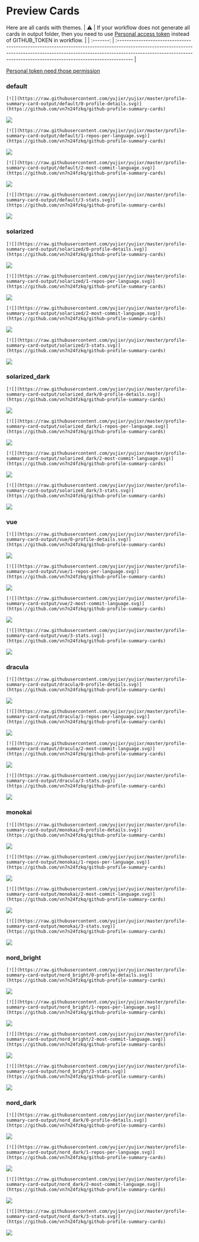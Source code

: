 
# Preview Cards

Here are all cards with themes.
| :warning: | If your workflow does not generate all cards in output folder, then you need to use [Personal access token](https://docs.github.com/en/actions/configuring-and-managing-workflows/creating-and-storing-encrypted-secrets) instead of GITHUB_TOKEN in workflow. |
| :-------: | :------------------------------------------------------------------------------------------------------------------------------------------------------------------------------------------------------------------------------------------------ |

[Personal token need those permission](https://github.com/vn7n24fzkq/github-profile-summary-cards/wiki/Personal-access-token-permissions)


### default


```
[![](https://raw.githubusercontent.com/yujixr/yujixr/master/profile-summary-card-output/default/0-profile-details.svg)](https://github.com/vn7n24fzkq/github-profile-summary-cards)
```
![](https://raw.githubusercontent.com/yujixr/yujixr/master/profile-summary-card-output/default/0-profile-details.svg)


```
[![](https://raw.githubusercontent.com/yujixr/yujixr/master/profile-summary-card-output/default/1-repos-per-language.svg)](https://github.com/vn7n24fzkq/github-profile-summary-cards)
```
![](https://raw.githubusercontent.com/yujixr/yujixr/master/profile-summary-card-output/default/1-repos-per-language.svg)


```
[![](https://raw.githubusercontent.com/yujixr/yujixr/master/profile-summary-card-output/default/2-most-commit-language.svg)](https://github.com/vn7n24fzkq/github-profile-summary-cards)
```
![](https://raw.githubusercontent.com/yujixr/yujixr/master/profile-summary-card-output/default/2-most-commit-language.svg)


```
[![](https://raw.githubusercontent.com/yujixr/yujixr/master/profile-summary-card-output/default/3-stats.svg)](https://github.com/vn7n24fzkq/github-profile-summary-cards)
```
![](https://raw.githubusercontent.com/yujixr/yujixr/master/profile-summary-card-output/default/3-stats.svg)


### solarized


```
[![](https://raw.githubusercontent.com/yujixr/yujixr/master/profile-summary-card-output/solarized/0-profile-details.svg)](https://github.com/vn7n24fzkq/github-profile-summary-cards)
```
![](https://raw.githubusercontent.com/yujixr/yujixr/master/profile-summary-card-output/solarized/0-profile-details.svg)


```
[![](https://raw.githubusercontent.com/yujixr/yujixr/master/profile-summary-card-output/solarized/1-repos-per-language.svg)](https://github.com/vn7n24fzkq/github-profile-summary-cards)
```
![](https://raw.githubusercontent.com/yujixr/yujixr/master/profile-summary-card-output/solarized/1-repos-per-language.svg)


```
[![](https://raw.githubusercontent.com/yujixr/yujixr/master/profile-summary-card-output/solarized/2-most-commit-language.svg)](https://github.com/vn7n24fzkq/github-profile-summary-cards)
```
![](https://raw.githubusercontent.com/yujixr/yujixr/master/profile-summary-card-output/solarized/2-most-commit-language.svg)


```
[![](https://raw.githubusercontent.com/yujixr/yujixr/master/profile-summary-card-output/solarized/3-stats.svg)](https://github.com/vn7n24fzkq/github-profile-summary-cards)
```
![](https://raw.githubusercontent.com/yujixr/yujixr/master/profile-summary-card-output/solarized/3-stats.svg)


### solarized_dark


```
[![](https://raw.githubusercontent.com/yujixr/yujixr/master/profile-summary-card-output/solarized_dark/0-profile-details.svg)](https://github.com/vn7n24fzkq/github-profile-summary-cards)
```
![](https://raw.githubusercontent.com/yujixr/yujixr/master/profile-summary-card-output/solarized_dark/0-profile-details.svg)


```
[![](https://raw.githubusercontent.com/yujixr/yujixr/master/profile-summary-card-output/solarized_dark/1-repos-per-language.svg)](https://github.com/vn7n24fzkq/github-profile-summary-cards)
```
![](https://raw.githubusercontent.com/yujixr/yujixr/master/profile-summary-card-output/solarized_dark/1-repos-per-language.svg)


```
[![](https://raw.githubusercontent.com/yujixr/yujixr/master/profile-summary-card-output/solarized_dark/2-most-commit-language.svg)](https://github.com/vn7n24fzkq/github-profile-summary-cards)
```
![](https://raw.githubusercontent.com/yujixr/yujixr/master/profile-summary-card-output/solarized_dark/2-most-commit-language.svg)


```
[![](https://raw.githubusercontent.com/yujixr/yujixr/master/profile-summary-card-output/solarized_dark/3-stats.svg)](https://github.com/vn7n24fzkq/github-profile-summary-cards)
```
![](https://raw.githubusercontent.com/yujixr/yujixr/master/profile-summary-card-output/solarized_dark/3-stats.svg)


### vue


```
[![](https://raw.githubusercontent.com/yujixr/yujixr/master/profile-summary-card-output/vue/0-profile-details.svg)](https://github.com/vn7n24fzkq/github-profile-summary-cards)
```
![](https://raw.githubusercontent.com/yujixr/yujixr/master/profile-summary-card-output/vue/0-profile-details.svg)


```
[![](https://raw.githubusercontent.com/yujixr/yujixr/master/profile-summary-card-output/vue/1-repos-per-language.svg)](https://github.com/vn7n24fzkq/github-profile-summary-cards)
```
![](https://raw.githubusercontent.com/yujixr/yujixr/master/profile-summary-card-output/vue/1-repos-per-language.svg)


```
[![](https://raw.githubusercontent.com/yujixr/yujixr/master/profile-summary-card-output/vue/2-most-commit-language.svg)](https://github.com/vn7n24fzkq/github-profile-summary-cards)
```
![](https://raw.githubusercontent.com/yujixr/yujixr/master/profile-summary-card-output/vue/2-most-commit-language.svg)


```
[![](https://raw.githubusercontent.com/yujixr/yujixr/master/profile-summary-card-output/vue/3-stats.svg)](https://github.com/vn7n24fzkq/github-profile-summary-cards)
```
![](https://raw.githubusercontent.com/yujixr/yujixr/master/profile-summary-card-output/vue/3-stats.svg)


### dracula


```
[![](https://raw.githubusercontent.com/yujixr/yujixr/master/profile-summary-card-output/dracula/0-profile-details.svg)](https://github.com/vn7n24fzkq/github-profile-summary-cards)
```
![](https://raw.githubusercontent.com/yujixr/yujixr/master/profile-summary-card-output/dracula/0-profile-details.svg)


```
[![](https://raw.githubusercontent.com/yujixr/yujixr/master/profile-summary-card-output/dracula/1-repos-per-language.svg)](https://github.com/vn7n24fzkq/github-profile-summary-cards)
```
![](https://raw.githubusercontent.com/yujixr/yujixr/master/profile-summary-card-output/dracula/1-repos-per-language.svg)


```
[![](https://raw.githubusercontent.com/yujixr/yujixr/master/profile-summary-card-output/dracula/2-most-commit-language.svg)](https://github.com/vn7n24fzkq/github-profile-summary-cards)
```
![](https://raw.githubusercontent.com/yujixr/yujixr/master/profile-summary-card-output/dracula/2-most-commit-language.svg)


```
[![](https://raw.githubusercontent.com/yujixr/yujixr/master/profile-summary-card-output/dracula/3-stats.svg)](https://github.com/vn7n24fzkq/github-profile-summary-cards)
```
![](https://raw.githubusercontent.com/yujixr/yujixr/master/profile-summary-card-output/dracula/3-stats.svg)


### monokai


```
[![](https://raw.githubusercontent.com/yujixr/yujixr/master/profile-summary-card-output/monokai/0-profile-details.svg)](https://github.com/vn7n24fzkq/github-profile-summary-cards)
```
![](https://raw.githubusercontent.com/yujixr/yujixr/master/profile-summary-card-output/monokai/0-profile-details.svg)


```
[![](https://raw.githubusercontent.com/yujixr/yujixr/master/profile-summary-card-output/monokai/1-repos-per-language.svg)](https://github.com/vn7n24fzkq/github-profile-summary-cards)
```
![](https://raw.githubusercontent.com/yujixr/yujixr/master/profile-summary-card-output/monokai/1-repos-per-language.svg)


```
[![](https://raw.githubusercontent.com/yujixr/yujixr/master/profile-summary-card-output/monokai/2-most-commit-language.svg)](https://github.com/vn7n24fzkq/github-profile-summary-cards)
```
![](https://raw.githubusercontent.com/yujixr/yujixr/master/profile-summary-card-output/monokai/2-most-commit-language.svg)


```
[![](https://raw.githubusercontent.com/yujixr/yujixr/master/profile-summary-card-output/monokai/3-stats.svg)](https://github.com/vn7n24fzkq/github-profile-summary-cards)
```
![](https://raw.githubusercontent.com/yujixr/yujixr/master/profile-summary-card-output/monokai/3-stats.svg)


### nord_bright


```
[![](https://raw.githubusercontent.com/yujixr/yujixr/master/profile-summary-card-output/nord_bright/0-profile-details.svg)](https://github.com/vn7n24fzkq/github-profile-summary-cards)
```
![](https://raw.githubusercontent.com/yujixr/yujixr/master/profile-summary-card-output/nord_bright/0-profile-details.svg)


```
[![](https://raw.githubusercontent.com/yujixr/yujixr/master/profile-summary-card-output/nord_bright/1-repos-per-language.svg)](https://github.com/vn7n24fzkq/github-profile-summary-cards)
```
![](https://raw.githubusercontent.com/yujixr/yujixr/master/profile-summary-card-output/nord_bright/1-repos-per-language.svg)


```
[![](https://raw.githubusercontent.com/yujixr/yujixr/master/profile-summary-card-output/nord_bright/2-most-commit-language.svg)](https://github.com/vn7n24fzkq/github-profile-summary-cards)
```
![](https://raw.githubusercontent.com/yujixr/yujixr/master/profile-summary-card-output/nord_bright/2-most-commit-language.svg)


```
[![](https://raw.githubusercontent.com/yujixr/yujixr/master/profile-summary-card-output/nord_bright/3-stats.svg)](https://github.com/vn7n24fzkq/github-profile-summary-cards)
```
![](https://raw.githubusercontent.com/yujixr/yujixr/master/profile-summary-card-output/nord_bright/3-stats.svg)


### nord_dark


```
[![](https://raw.githubusercontent.com/yujixr/yujixr/master/profile-summary-card-output/nord_dark/0-profile-details.svg)](https://github.com/vn7n24fzkq/github-profile-summary-cards)
```
![](https://raw.githubusercontent.com/yujixr/yujixr/master/profile-summary-card-output/nord_dark/0-profile-details.svg)


```
[![](https://raw.githubusercontent.com/yujixr/yujixr/master/profile-summary-card-output/nord_dark/1-repos-per-language.svg)](https://github.com/vn7n24fzkq/github-profile-summary-cards)
```
![](https://raw.githubusercontent.com/yujixr/yujixr/master/profile-summary-card-output/nord_dark/1-repos-per-language.svg)


```
[![](https://raw.githubusercontent.com/yujixr/yujixr/master/profile-summary-card-output/nord_dark/2-most-commit-language.svg)](https://github.com/vn7n24fzkq/github-profile-summary-cards)
```
![](https://raw.githubusercontent.com/yujixr/yujixr/master/profile-summary-card-output/nord_dark/2-most-commit-language.svg)


```
[![](https://raw.githubusercontent.com/yujixr/yujixr/master/profile-summary-card-output/nord_dark/3-stats.svg)](https://github.com/vn7n24fzkq/github-profile-summary-cards)
```
![](https://raw.githubusercontent.com/yujixr/yujixr/master/profile-summary-card-output/nord_dark/3-stats.svg)

